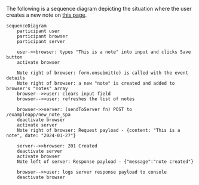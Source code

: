 The following is a sequence diagram depicting the situation where the user creates a new note on [this page](https://studies.cs.helsinki.fi/exampleapp/spa).

```mermaid
sequenceDiagram
    participant user
    participant browser
    participant server

    user->>browser: types "This is a note" into input and clicks Save button
    activate browser

    Note right of browser: form.onsubmit(e) is called with the event details
    Note right of browser: a new "note" is created and added to browser's "notes" array
    browser-->>user: clears input field
    browser-->>user: refreshes the list of notes
    
    browser->>server: (sendToServer fn) POST to /exampleapp/new_note_spa
    deactivate browser
    activate server
    Note right of browser: Request payload - {content: "This is a note", date: "2024-01-27"}
    
    server-->>browser: 201 Created
    deactivate server
    activate browser
    Note left of server: Response payload - {"message":"note created"}

    browser-->>user: logs server response payload to console
    deactivate browser
```